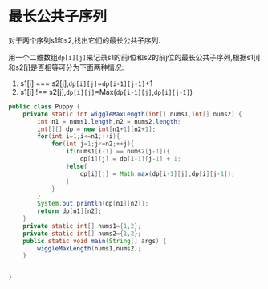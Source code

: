 # 最长公共子序列

对于两个序列s1和s2,找出它们的最长公共子序列.

用一个二维数组`dp[i][j]`来记录s1的前i位和s2的前j位的最长公共子序列,根据s1[i]和s2[j]是否相等可分为下面两种情况:

1. s1[i] === s2[j],`dp[i][j]`=`dp[i-1][j-1]`+1
2. s1[i] !== s2[j],`dp[i][j]`=Max(`dp[i-1][j]`,`dp[i][j-1]`)



```java
public class Puppy {
    private static int wiggleMaxLength(int[] nums1,int[] nums2) {
        int n1 = nums1.length,n2 = nums2.length;
        int[][] dp = new int[n1+1][n2+1];
        for(int i=1;i<=n1;++i){
            for(int j=1;j<=n2;++j){
                if(nums1[i-1] == nums2[j-1]){
                    dp[i][j] = dp[i-1][j-1] + 1;
                }else{
                    dp[i][j] = Math.max(dp[i-1][j],dp[i][j-1]);
                }
            }
        }
        System.out.println(dp[n1][n2]);
        return dp[n1][n2];
    }
    private static int[] nums1={1,2};
    private static int[] nums2={1,2};
    public static void main(String[] args) {
        wiggleMaxLength(nums1,nums2);
    }


}
```


